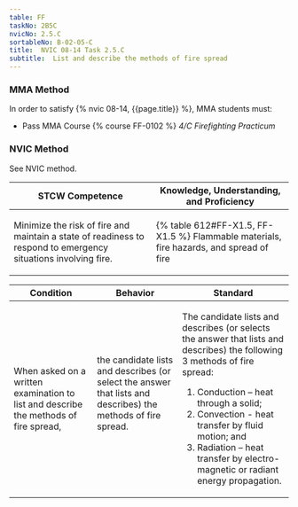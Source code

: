 ```yaml
---
table: FF
taskNo: 2B5C
nvicNo: 2.5.C 
sortableNo: B-02-05-C
title:  NVIC 08-14 Task 2.5.C
subtitle:  List and describe the methods of fire spread
---
```



### MMA Method

In order to satisfy  {% nvic 08-14, {{page.title}}  %}, MMA students must:

* Pass MMA Course {% course FF-0102 %}  *4/C Firefighting Practicum*


### NVIC Method

<a onclick="togglevisibility('nvic_methods')" >See NVIC method.</a>

<div id='nvic_methods' class='hide'>

<table>
<thead>
<tr>
<th class='forty'> STCW Competence </th>
<th class='sixty'> Knowledge, Understanding, and Proficiency </th>
</tr>
</thead>




<tbody>
<tr><td markdown='1'>

Minimize the risk of fire and maintain a state of readiness to respond to emergency situations involving fire.

</td><td markdown='1'>

{% table 612#FF-X1.5, FF-X1.5 %} Flammable materials, fire hazards, and spread of fire

</td></tr>


</tbody>
</table>


<table>
<thead>
<tr><th class='twenty'>  Condition </th><th class='twenty'> Behavior </th><th  class='sixty'>Standard </th></tr>
</thead>
<tbody >



<tr><td markdown='1'>

When asked on a written examination to list and describe the methods of fire spread,

</td><td markdown='1'>

the candidate lists and describes (or select the answer that lists and describes) the methods of fire spread.

<br>

<div class="tooltip" markdown='1'>



</div>


</td><td markdown='1'>

The candidate lists and describes (or selects the answer that lists and describes) the following 3 methods of fire spread:
 
1. Conduction – heat through a solid; 
2. Convection - heat transfer by fluid motion; and 
3. Radiation – heat transfer by electro-magnetic or radiant energy propagation.

</td></tr>
</tbody>
</table>
</div>
